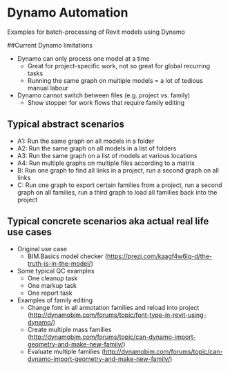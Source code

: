 # Dynamo Automation
Examples for batch-processing of Revit models using Dynamo

##Current Dynamo limitations
- Dynamo can only process one model at a time
    - Great for project-specific work, not so great for global recurring tasks
    - Running the same graph on multiple models = a lot of tedious manual labour
- Dynamo cannot switch between files (e.g. project vs. family)
    - Show stopper for work flows that require family editing 

## Typical abstract scenarios
- A1: Run the same graph on all models in a folder
- A2: Run the same graph on all models in a list of folders
- A3: Run the same graph on a list of models at various locations
- A4: Run multiple graphs on multiple files according to a matrix
- B: Run one graph to find all links in a project, run a second graph on all links
- C: Run one graph to export certain families from a project, run a second graph on all families, run a third graph to load all families back into the project

## Typical concrete scenarios aka actual real life use cases
- Original use case
    - BIM.Basics model checker (https://prezi.com/kaagf4w6iq-d/the-truth-is-in-the-model/)
- Some typical QC examples
    - One cleanup task
    - One markup task
    - One report task
- Examples of family editing
    - Change font in all annotation families and reload into project (http://dynamobim.com/forums/topic/font-type-in-revit-using-dynamo/) 
    - Create multiple mass families (http://dynamobim.com/forums/topic/can-dynamo-import-geometry-and-make-new-family/) 
    - Evaluate multiple families (http://dynamobim.com/forums/topic/can-dynamo-import-geometry-and-make-new-family/) 
